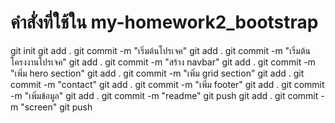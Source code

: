 # คำสั่งที่ใช้ใน my-homework2_bootstrap
git init
git add .
git commit -m "เริ่มต้นโปรเจค" 
git add .
git commit -m "เริ่มต้นโครงงานโปรเจค"
git add .
git commit -m "สร้าง navbar"
git add .
git commit -m "เพิ่ม hero section"
git add .
git commit -m "เพิ่ม grid section"
git add .
git commit -m "contact"
git add .
git commit -m "เพิ่ม footer"
git add .
git commit -m "เพิ่มข้อมูล"
git add .
git commit -m "readme"
git push
git add .
git commit -m "screen"
git push